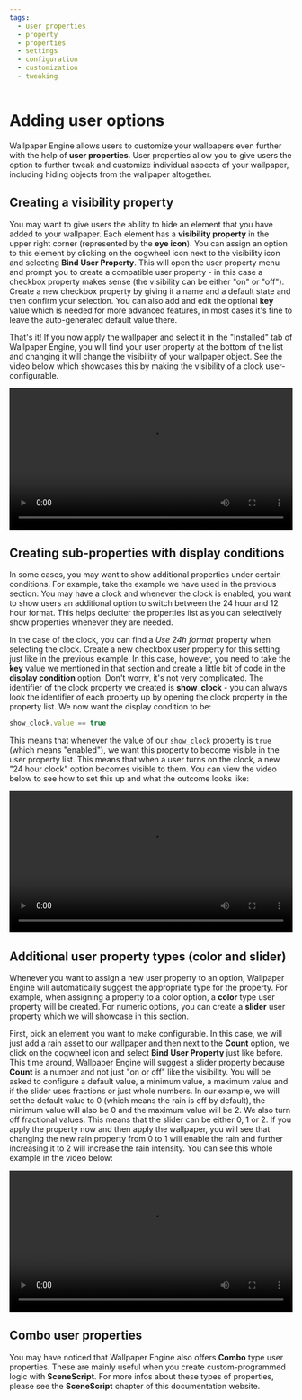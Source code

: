 ```yaml
---
tags:
  - user properties
  - property
  - properties
  - settings
  - configuration
  - customization
  - tweaking
---
```

# Adding user options

Wallpaper Engine allows users to customize your wallpapers even further with the help of **user properties**. User properties allow you to give users the option to further tweak and customize individual aspects of your wallpaper, including hiding objects from the wallpaper altogether.

## Creating a visibility property

You may want to give users the ability to hide an element that you have added to your wallpaper. Each element has a **visibility property** in the upper right corner (represented by the **eye icon**). You can assign an option to this element by clicking on the cogwheel icon next to the visibility icon and selecting **Bind User Property**. This will open the user property menu and prompt you to create a compatible user property - in this case a checkbox property makes sense (the visibility can be either "on" or "off"). Create a new checkbox property by giving it a name and a default state and then confirm your selection. You can also add and edit the optional **key** value which is needed for more advanced features, in most cases it's fine to leave the auto-generated default value there.

That's it! If you now apply the wallpaper and select it in the "Installed" tab of Wallpaper Engine, you will find your user property at the bottom of the list and changing it will change the visibility of your wallpaper object. See the video below which showcases this by making the visibility of a clock user-configurable.

<video width="100%" controls>
  <source src="/videos/visibility_property.mp4" type="video/mp4">
  Your browser does not support the video tag.
</video>

## Creating sub-properties with display conditions
In some cases, you may want to show additional properties under certain conditions. For example, take the example we have used in the previous section: You may have a clock and whenever the clock is enabled, you want to show users an additional option to switch between the 24 hour and 12 hour format. This helps declutter the properties list as you can selectively show properties whenever they are needed.

In the case of the clock, you can find a *Use 24h format* property when selecting the clock. Create a new checkbox user property for this setting just like in the previous example. In this case, however, you need to take the **key** value we mentioned in that section and create a little bit of code in the **display condition** option. Don't worry, it's not very complicated. The identifier of the clock property we created is **show_clock** - you can always look the identifier of each property up by opening the clock property in the property list. We now want the display condition to be:

```js
show_clock.value == true
```

This means that whenever the value of our `show_clock` property is `true` (which means "enabled"), we want this property to become visible in the user property list. This means that when a user turns on the clock, a new "24 hour clock" option becomes visible to them. You can view the video below to see how to set this up and what the outcome looks like:

<video width="100%" controls>
  <source src="/videos/display_condition.mp4" type="video/mp4">
  Your browser does not support the video tag.
</video>

## Additional user property types (color and slider)

Whenever you want to assign a new user property to an option, Wallpaper Engine will automatically suggest the appropriate type for the property. For example, when assigning a property to a color option, a **color** type user property will be created. For numeric options, you can create a **slider** user property which we will showcase in this section.

First, pick an element you want to make configurable. In this case, we will just add a rain asset to our wallpaper and then next to the **Count** option, we click on the cogwheel icon and select **Bind User Property** just like before. This time around, Wallpaper Engine will suggest a slider property because **Count** is a number and not just "on or off" like the visibility. You will be asked to configure a default value, a minimum value, a maximum value and if the slider uses fractions or just whole numbers. In our example, we will set the default value to 0 (which means the rain is off by default), the minimum value will also be 0 and the maximum value will be 2. We also turn off fractional values. This means that the slider can be either 0, 1 or 2. If you apply the property now and then apply the wallpaper, you will see that changing the new rain property from 0 to 1 will enable the rain and further increasing it to 2 will increase the rain intensity. You can see this whole example in the video below:

<video width="100%" controls>
  <source src="/videos/slider_property.mp4" type="video/mp4">
  Your browser does not support the video tag.
</video>

## Combo user properties

You may have noticed that Wallpaper Engine also offers **Combo** type user properties. These are mainly useful when you create custom-programmed logic with **SceneScript**. For more infos about these types of properties, please see the **SceneScript** chapter of this documentation website.